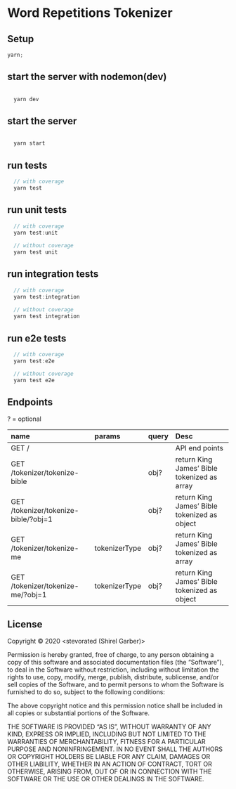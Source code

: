 # Word Repetitions Tokenizer

## Setup

```javascript
yarn;
```

## start the server with nodemon(dev)

```javascript

  yarn dev

```

## start the server

```javascript

  yarn start

```

## run tests

```javascript
  // with coverage
  yarn test

```

## run unit tests

```javascript
  // with coverage
  yarn test:unit
  
  // without coverage
  yarn test unit

```

## run integration tests

```javascript
  // with coverage
  yarn test:integration
  
  // without coverage
  yarn test integration

```

## run e2e tests

```javascript
  // with coverage
  yarn test:e2e

  // without coverage
  yarn test e2e

```

## Endpoints

? = optional

| name                                 | params        | query | Desc                                         |
| :----------------------------------- | :------------ | :---- | :------------------------------------------- |
| GET /                                |               |       | API end points                               |
| GET /tokenizer/tokenize-bible        |               | obj?  | return King James’ Bible tokenized as array  |
| GET /tokenizer/tokenize-bible/?obj=1 |               | obj?  | return King James’ Bible tokenized as object |
| GET /tokenizer/tokenize-me           | tokenizerType | obj?  | return King James’ Bible tokenized as array  |
| GET /tokenizer/tokenize-me/?obj=1    | tokenizerType | obj?  | return King James’ Bible tokenized as object |

## License

Copyright © 2020 <stevorated (Shirel Garber)>

Permission is hereby granted, free of charge, to any person obtaining a copy of this software and associated documentation files (the “Software”), to deal in the Software without restriction, including without limitation the rights to use, copy, modify, merge, publish, distribute, sublicense, and/or sell copies of the Software, and to permit persons to whom the Software is furnished to do so, subject to the following conditions:

The above copyright notice and this permission notice shall be included in all copies or substantial portions of the Software.

THE SOFTWARE IS PROVIDED “AS IS”, WITHOUT WARRANTY OF ANY KIND, EXPRESS OR IMPLIED, INCLUDING BUT NOT LIMITED TO THE WARRANTIES OF MERCHANTABILITY, FITNESS FOR A PARTICULAR PURPOSE AND NONINFRINGEMENT. IN NO EVENT SHALL THE AUTHORS OR COPYRIGHT HOLDERS BE LIABLE FOR ANY CLAIM, DAMAGES OR OTHER LIABILITY, WHETHER IN AN ACTION OF CONTRACT, TORT OR OTHERWISE, ARISING FROM, OUT OF OR IN CONNECTION WITH THE SOFTWARE OR THE USE OR OTHER DEALINGS IN THE SOFTWARE.
